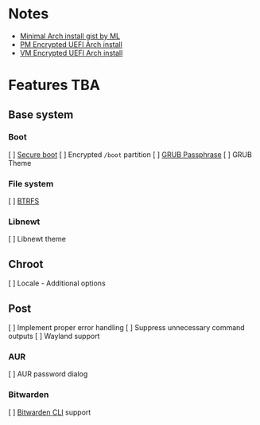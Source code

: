 # Notes

- [Minimal Arch install gist by ML](https://gist.github.com/mattiaslundberg/8620837)
- [PM Encrypted UEFI Arch install](https://gist.github.com/HardenedArray/31915e3d73a4ae45adc0efa9ba458b07)
- [VM Encrypted UEFI Arch install](https://gist.github.com/HardenedArray/d5b70681eca1d4e7cfb88df32cc4c7e6)

# Features TBA

## Base system

### Boot

[ ] [Secure boot](https://wiki.archlinux.org/title/Unified_Extensible_Firmware_Interface/Secure_Boot)
[ ] Encrypted `/boot` partition
[ ] [GRUB Passphrase](https://wiki.archlinux.org/title/GRUB/Tips_and_tricks#Password_protection_of_GRUB_menu)
[ ] GRUB Theme

### File system

[ ] [BTRFS](https://wiki.archlinux.org/title/btrfs)

### Libnewt

[ ] Libnewt theme

## Chroot

[ ] Locale - Additional options

## Post

[ ] Implement proper error handling
[ ] Suppress unnecessary command outputs
[ ] Wayland support

### AUR

[ ] AUR password dialog

### Bitwarden

[ ] [Bitwarden CLI](https://bitwarden.com/help/cli/) support
